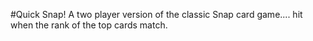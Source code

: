 #Quick Snap!
A two player version of the classic Snap card game.... hit when the rank of the top cards match.
